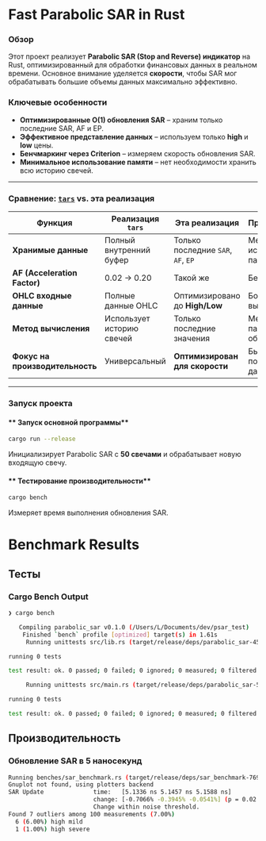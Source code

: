 # Fast Parabolic SAR in Rust

### **Обзор**
Этот проект реализует **Parabolic SAR (Stop and Reverse) индикатор** на Rust, оптимизированный для обработки финансовых данных в реальном времени. Основное внимание уделяется **скорости**, чтобы SAR мог обрабатывать большие объемы данных максимально эффективно.

### **Ключевые особенности**
- **Оптимизированные O(1) обновления SAR** – храним только последние SAR, AF и EP.
- **Эффективное представление данных** – используем только **high** и **low** цены.
- **Бенчмаркинг через Criterion** – измеряем скорость обновления SAR.
- **Минимальное использование памяти** – нет необходимости хранить всю историю свечей.

---

### **Сравнение: [`tars`](https://docs.rs/crate/tars/latest) vs. эта реализация**

| Функция | Реализация `tars` | Эта реализация | Преимущество |
|---------|-------------------|----------------|-------------|
| **Хранимые данные** | Полный внутренний буфер | Только последние `SAR`, `AF`, `EP` | Меньше использования памяти |
| **AF (Acceleration Factor)** | 0.02 → 0.20 | Такой же | Без изменений |
| **OHLC входные данные** | Полные данные OHLC | Оптимизировано до **High/Low** | Более быстрые вычисления |
| **Метод вычисления** | Использует историю свечей | Только последние значения | Меньше памяти, O(1) обновления |
| **Фокус на производительность** | Универсальный | **Оптимизирован для скорости** | Быстрее для потоковых данных |

---

### **Запуск проекта**
#### ** Запуск основной программы**
```sh
cargo run --release
```
Инициализирует Parabolic SAR с **50 свечами** и обрабатывает новую входящую свечу.

#### ** Тестирование производительности**
```sh
cargo bench
```
Измеряет время выполнения обновления SAR.

# Benchmark Results

##  Тесты

### Cargo Bench Output

```sh
❯ cargo bench

   Compiling parabolic_sar v0.1.0 (/Users/L/Documents/dev/psar_test)
    Finished `bench` profile [optimized] target(s) in 1.61s
     Running unittests src/lib.rs (target/release/deps/parabolic_sar-45052d7cfcc6d3fe)

running 0 tests

test result: ok. 0 passed; 0 failed; 0 ignored; 0 measured; 0 filtered out; finished in 0.00s

     Running unittests src/main.rs (target/release/deps/parabolic_sar-55a621e85ac8e8bc)

running 0 tests

test result: ok. 0 passed; 0 failed; 0 ignored; 0 measured; 0 filtered out; finished in 0.00s
```

##  Производительность

###  Обновление SAR в 5 наносекунд

```sh
Running benches/sar_benchmark.rs (target/release/deps/sar_benchmark-769b55a65c140cad)
Gnuplot not found, using plotters backend
SAR Update              time:   [5.1336 ns 5.1457 ns 5.1588 ns]
                        change: [-0.7066% -0.3945% -0.0541%] (p = 0.02 < 0.05)
                        Change within noise threshold.
Found 7 outliers among 100 measurements (7.00%)
  6 (6.00%) high mild
  1 (1.00%) high severe
```
